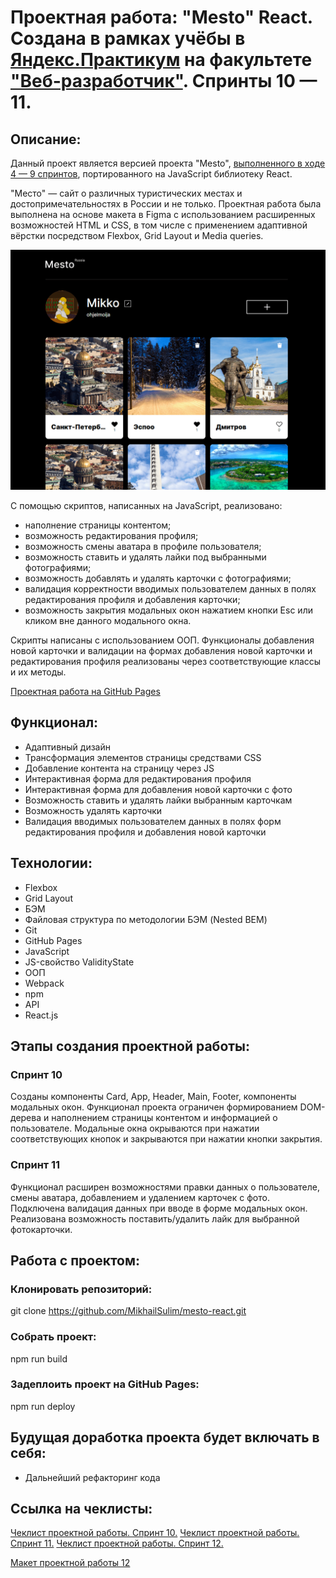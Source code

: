 # Проектная работа: "Mesto" React. Создана в рамках учёбы в [Яндекс.Практикум](https://practicum.yandex.ru) на факультете ["Веб-разработчик"](https://practicum.yandex.ru/web/). Спринты 10 — 11.

## Описание:
Данный проект является версией проекта "Mesto", [выполненного в ходе 4 — 9 спринтов](https://github.com/MikhailSulim/mesto), портированного на JavaScript библиотеку React.

"Место" — сайт о различных туристических местах и достопримечательностях в России и не только. Проектная работа была выполнена на основе макета в Figma с использованием расширенных возможностей HTML и CSS, в том числе с применением адаптивной вёрстки посредством Flexbox, Grid Layout и Media queries.

![Внешний вид сайта Mesto](/readme_img.png)

С помощью скриптов, написанных на JavaScript, реализовано:
- наполнение страницы контентом;
- возможность редактирования профиля;
- возможность смены аватара в профиле пользователя;
- возможность ставить и удалять лайки под выбранными фотографиями;
- возможность добавлять и удалять карточки с фотографиями;
- валидация корректности вводимых пользователем данных в полях редактирования профиля и добавления карточки;
- возможность закрытия модальных окон нажатием кнопки Esc или кликом вне данного модального окна.

Скрипты написаны с использованием ООП. Функционалы добавления новой карточки и валидации на формах добавления новой карточки и редактирования профиля реализованы через соответствующие классы и их методы.

[Проектная работа на GitHub Pages](https://mikhailsulim.github.io/mesto-react/index.html)

## Функционал:

- Адаптивный дизайн
- Трансформация элементов страницы средствами CSS
- Добавление контента на страницу через JS
- Интерактивная форма для редактирования профиля
- Интерактивная форма для добавления новой карточки с фото
- Возможность ставить и удалять лайки выбранным карточкам
- Возможность удалять карточки
- Валидация вводимых пользователем данных в полях форм редактирования профиля и добавления новой карточки

## Технологии:

- Flexbox
- Grid Layout
- БЭМ
- Файловая структура по методологии БЭМ (Nested BEM)
- Git
- GitHub Pages
- JavaScript
- JS-свойство ValidityState
- ООП
- Webpack
- npm
- API
- React.js

## Этапы создания проектной работы:
### Спринт 10
Созданы компоненты Card, App, Header, Main, Footer, компоненты модальных окон.
Функционал проекта ограничен формированием DOM-дерева и наполнением страницы контентом и информацией о пользователе. Модальные окна окрываются при нажатии соответствующих кнопок и закрываются при нажатии кнопки закрытия.  

### Спринт 11
Функционал расширен возможностями правки данных о пользователе, смены аватара, добавлением и удалением карточек с фото. Подключена валидация данных при вводе в форме модальных окон. Реализована возможность поставить/удалить лайк для выбранной фотокарточки.


## Работа с проектом:
### Клонировать репозиторий:

git clone https://github.com/MikhailSulim/mesto-react.git

### Собрать проект:

npm run build

### Задеплоить проект на GitHub Pages:

npm run deploy


## Будущая доработка проекта будет включать в себя:

- Дальнейший рефакторинг кода

## Ссылка на чеклисты:

[Чеклист проектной работы. Спринт 10.](https://code.s3.yandex.net/web-developer/checklists-pdf/new-program/checklist-10.pdf)
[Чеклист проектной работы. Спринт 11.](https://code.s3.yandex.net/web-developer/checklists-pdf/new-program/checklist-11.pdf)
[Чеклист проектной работы. Спринт 12.](https://code.s3.yandex.net/web-developer/checklists-pdf/new-program/checklist-12.pdf)

[Макет проектной работы 12](https://www.figma.com/file/5H3gsn5lIGPwzBPby9jAOo/Sprint-14-RU?node-id=0%3A1)
